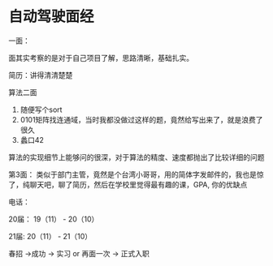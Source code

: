 # 自动驾驶面经

一面：

面其实考察的是对于自己项目了解，思路清晰，基础扎实。

简历：讲得清清楚楚



算法二面

1. 随便写个sort
2. 0101矩阵找连通域，当时我都没做过这样的题，竟然给写出来了，就是浪费了很久
3. 蠡口42

算法的实现细节上能够问的很深，对于算法的精度、速度都抛出了比较详细的问题

第3面： 类似于部门主管，竟然是个台湾小哥哥，用的简体字发邮件的，我也是惊了，纯聊天吧，聊了简历，然后在学校里觉得最有趣的课，GPA, 你的优缺点





电话：

20届： 19（11） - 20（10）

21届:   20（11） - 21（10）

春招 ->成功 -> 实习 or 再面一次 -> 正式入职